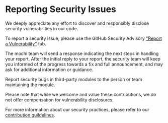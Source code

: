# Reporting Security Issues

We deeply appreciate any effort to discover and responsibly disclose security vulnerabilities in our code.

To report a security issue, please use the GitHub Security Advisory ["Report a Vulnerability"](https://github.com/gotofu-com/mochi/security/advisories/new) tab.

The mochi team will send a response indicating the next steps in handling your report. After the initial reply to your report, the security team will keep you informed of the progress towards a fix and full announcement, and may ask for additional information or guidance.

Report security bugs in third-party modules to the person or team maintaining the module.

Please note that while we welcome and value these contributions, we do not offer compensation for vulnerability disclosures.

For more information about our security practices, please refer to our [contribution guildelines](https://github.com/gotofu-com/mochi/blob/main/CONTRIBUTING.md).
